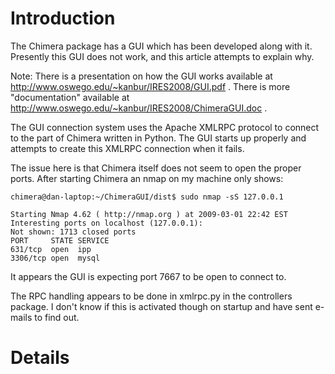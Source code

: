 # Introduction #

The Chimera package has a GUI which has been developed along with it. Presently this GUI does not work, and this article attempts to explain why.

Note: There is a presentation on how the GUI works available at http://www.oswego.edu/~kanbur/IRES2008/GUI.pdf . There is more "documentation" available at http://www.oswego.edu/~kanbur/IRES2008/ChimeraGUI.doc .

The GUI connection system uses the Apache XMLRPC protocol to connect to the part of Chimera written in Python. The GUI starts up properly and attempts to create this XMLRPC connection when it fails.

The issue here is that Chimera itself does not seem to open the proper ports. After starting Chimera an nmap on my machine only shows:
```
chimera@dan-laptop:~/ChimeraGUI/dist$ sudo nmap -sS 127.0.0.1

Starting Nmap 4.62 ( http://nmap.org ) at 2009-03-01 22:42 EST
Interesting ports on localhost (127.0.0.1):
Not shown: 1713 closed ports
PORT     STATE SERVICE
631/tcp  open  ipp
3306/tcp open  mysql
```
It appears the GUI is expecting port 7667 to be open to connect to.

The RPC handling appears to be done in xmlrpc.py in the controllers package. I don't know if this is activated though on startup and have sent e-mails to find out.

# Details #